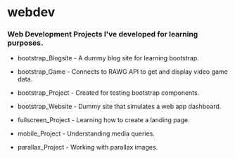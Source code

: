 # webdev
<h3>Web Development Projects I've developed for learning purposes.</h3>
    <ul>
        <li><p>bootstrap_Blogsite - A dummy blog site for learning bootstrap.</p></li>
        <li><p>bootstrap_Game - Connects to RAWG API to get and display video game data.</p></li>
        <li><p>bootstrap_Project - Created for testing bootstrap components.</p></li>
        <li><p>bootstrap_Website - Dummy site that simulates a web app dashboard.</p></li>
        <li><p>fullscreen_Project - Learning how to create a landing page.</p></li>
        <li><p>mobile_Project - Understanding media queries.</p></li>
        <li><p>parallax_Project - Working with parallax images.</p></li>
    </ul>
